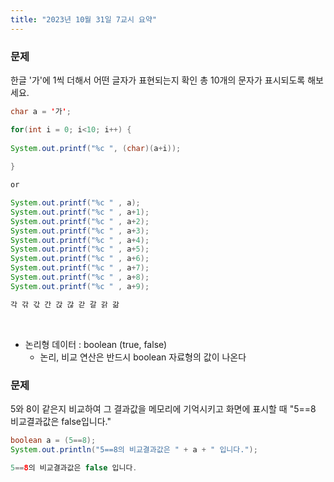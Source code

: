 ```yaml
---
title: "2023년 10월 31일 7교시 요약"
---
```


### 문제
한글 '가'에 1씩 더해서 어떤 글자가 표현되는지 확인
총 10개의 문자가 표시되도록 해보세요.

```java
char a = '가';

for(int i = 0; i<10; i++) {
	
System.out.printf("%c ", (char)(a+i));
	
}

or

System.out.printf("%c " , a);
System.out.printf("%c " , a+1);
System.out.printf("%c " , a+2);
System.out.printf("%c " , a+3);
System.out.printf("%c " , a+4);
System.out.printf("%c " , a+5);
System.out.printf("%c " , a+6);
System.out.printf("%c " , a+7);
System.out.printf("%c " , a+8);
System.out.printf("%c " , a+9);
```
```java
각 갂 갃 간 갅 갆 갇 갈 갉 갊
```
<br/>

- 논리형 데이터 : boolean (true, false)
  - 논리, 비교 연산은 반드시 boolean 자료형의 값이 나온다


### 문제
5와 8이 같은지 비교하여 그 결과값을 메모리에 기억시키고 
화면에 표시할 때 "5==8 비교결과값은 false입니다."

```java
boolean a = (5==8);
System.out.println("5==8의 비교결과값은 " + a + " 입니다.");
```
```java
5==8의 비교결과값은 false 입니다.
```